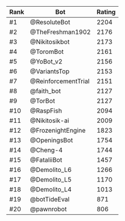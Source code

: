 Rank|Bot|Rating
---|---|---
#1|@ResoluteBot|2204
#2|@TheFreshman1902|2176
#3|@Nikitosikbot|2173
#4|@ToromBot|2161
#5|@YoBot_v2|2156
#6|@VariantsTop|2153
#7|@ReinforcementTrial|2151
#8|@faith_bot|2127
#9|@TorBot|2127
#10|@RaspFish|2094
#11|@Nikitosik-ai|2009
#12|@FrozenightEngine|1823
#13|@OpeningsBot|1754
#14|@Cheng-4|1744
#15|@FataliiBot|1457
#16|@Demolito_L6|1266
#17|@Demolito_L5|1170
#18|@Demolito_L4|1013
#19|@botTideEval|871
#20|@pawnrobot|806

